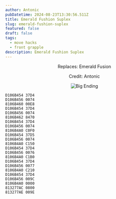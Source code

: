 ```yaml
---
author: Antonic
pubDatetime: 2024-08-23T13:30:56.511Z
title: Emerald Fushion Suplex
slug: emerald-fushion-suplex
featured: false
draft: false
tags:
  - move hacks
  - front grapple
description: Emerald Fushion Suplex
---
```

<center>
Replaces: Emerald Fusion <p>
Credit: Antonic

![Big Ending](/assets/images/gifs/emerald-fushion-suplex.gif)
</center>

```text
D106B454 37D4
D106B456 0074
8106B460 00E8
D106B454 37D4
D106B456 0074
8106B462 8470
D106B454 37D4
D106B456 0074
8106B4A0 C0F0
D106B454 37D5
D106B456 0074
8106B4A0 C150
D106B454 37D4
D106B456 0076
8106B4A0 C1B0
D106B454 37D4
D106B456 0077
8106B4A0 C210
D106B454 37D4
D106B456 009C
8106B4A0 0000
813277AC 0800
813277AE 009E
```
